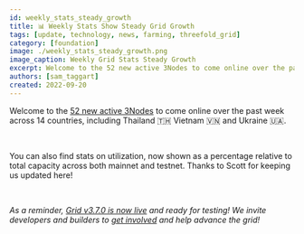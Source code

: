 ```yaml
---
id: weekly_stats_steady_growth
title: 📊 Weekly Stats Show Steady Grid Growth
tags: [update, technology, news, farming, threefold_grid]
category: [foundation]
image: ./weekly_stats_steady_growth.png
image_caption: Weekly Grid Stats Steady Growth
excerpt: Welcome to the 52 new active 3Nodes to come online over the past week across 14 countries, including Thailand 🇹🇭 Vietnam 🇻🇳 and Ukraine 🇺🇦.
authors: [sam_taggart]
created: 2022-09-20
---
```


Welcome to the [52 new active 3Nodes](https://forum.threefold.io/t/grid-stats-new-nodes-overview/3291/19?u=gosam) to come online over the past week across 14 countries, including Thailand 🇹🇭 Vietnam 🇻🇳 and Ukraine 🇺🇦.

<br/>

You can also find stats on utilization, now shown as a percentage relative to total capacity across both mainnet and testnet. Thanks to Scott for keeping us updated here!

<br/>

_As a reminder, [Grid v3.7.0 is now live](https://forum.threefold.io/t/tfgrid-v3-7-0-is-now-live/3375) and ready for testing!_ _We invite developers and builders to [get involved](https://t.me/threefoldtesting) and help advance the grid!_